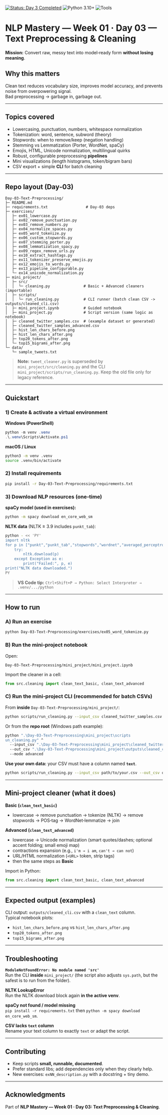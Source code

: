 <!-- Badges -->
[![Status: Day 3 Completed](https://img.shields.io/badge/NLP%20Mastery-Day%203%20Completed-brightgreen)](./)
![Python 3.10+](https://img.shields.io/badge/Python-3.10%2B-blue)
![Tools](https://img.shields.io/badge/Tools-NLTK%20%7C%20spaCy%20%7C%20Regex-lightgrey)

# NLP Mastery — Week 01 · Day 03 — Text Preprocessing & Cleaning

**Mission:** Convert raw, messy text into model‑ready form **without losing meaning**.

## Why this matters
Clean text reduces vocabulary size, improves model accuracy, and prevents noise from overpowering signal.  
Bad preprocessing → garbage in, garbage out.

---

## Topics covered
- Lowercasing, punctuation, numbers, whitespace normalization
- Tokenization: word, sentence, subword (theory)
- Stopwords: when to remove/keep (negation handling)
- Stemming vs Lemmatization (Porter, WordNet, spaCy)
- Emojis, HTML, Unicode normalization, multilingual quirks
- Robust, configurable preprocessing **pipelines**
- Mini visualizations (length histograms, token/bigram bars)
- CSV export + simple **CLI** for batch cleaning

---

## Repo layout (Day‑03)
```
Day-03-Text-Preprocessing/
├─ README.md
├─ requirements.txt                 # Day-03 deps
├─ exercises/
│  ├─ ex01_lowercase.py
│  ├─ ex02_remove_punctuation.py
│  ├─ ex03_remove_numbers.py
│  ├─ ex04_normalize_spaces.py
│  ├─ ex05_word_tokenize.py
│  ├─ ex06_custom_stopwords.py
│  ├─ ex07_stemming_porter.py
│  ├─ ex08_lemmatization_spacy.py
│  ├─ ex09_regex_remove_urls.py
│  ├─ ex10_extract_hashtags.py
│  ├─ ex11_tokenizer_preserve_emojis.py
│  ├─ ex12_emojis_to_words.py
│  ├─ ex13_pipeline_configurable.py
│  └─ ex14_unicode_normalization.py
├─ mini_project/
│  ├─ src/
│  │  └─ cleaning.py               # Basic + Advanced cleaners (importable)
│  ├─ scripts/
│  │  └─ run_cleaning.py           # CLI runner (batch clean CSV -> outputs/cleaned_cli.csv)
│  ├─ mini_project.ipynb           # Guided notebook
│  ├─ mini_project.py              # Script version (same logic as notebook)
│  ├─ cleaned_twitter_samples.csv  # (example dataset or generated)
│  ├─ cleaned_twitter_samples_advanced.csv
│  ├─ hist_len_chars_before.png
│  ├─ hist_len_chars_after.png
│  ├─ top20_tokens_after.png
│  └─ top15_bigrams_after.png
└─ data/
   └─ sample_tweets.txt
```
> **Note:** `tweet_cleaner.py` is superseded by `mini_project/src/cleaning.py` and the CLI `mini_project/scripts/run_cleaning.py`. Keep the old file only for legacy reference.

---

## Quickstart

### 1) Create & activate a virtual environment

**Windows (PowerShell)**
```powershell
python -m venv .venv
.\.venv\Scripts\Activate.ps1
```

**macOS / Linux**
```bash
python3 -m venv .venv
source .venv/bin/activate
```

### 2) Install requirements
```bash
pip install -r Day-03-Text-Preprocessing/requirements.txt
```

### 3) Download NLP resources (one‑time)
**spaCy model (used in exercises):**
```bash
python -m spacy download en_core_web_sm
```

**NLTK data** (NLTK ≥ 3.9 includes `punkt_tab`):
```bash
python - << 'PY'
import nltk
for p in ["punkt","punkt_tab","stopwords","wordnet","averaged_perceptron_tagger","omw-1.4"]:
    try:
        nltk.download(p)
    except Exception as e:
        print("Failed:", p, e)
print("NLTK data downloaded.")
PY
```

> **VS Code tip:** `Ctrl+Shift+P → Python: Select Interpreter → .venv/.../python`

---

## How to run

### A) Run an exercise
```bash
python Day-03-Text-Preprocessing/exercises/ex05_word_tokenize.py
```

### B) Run the **mini‑project notebook**
Open:
```
Day-03-Text-Preprocessing/mini_project/mini_project.ipynb
```
Import the cleaner in a cell:
```python
from src.cleaning import clean_text_basic, clean_text_advanced
```

### C) Run the **mini‑project CLI** (recommended for batch CSVs)

From **inside** `Day-03-Text-Preprocessing/mini_project/`:
```bash
python scripts/run_cleaning.py --input_csv cleaned_twitter_samples.csv --out_csv outputs/cleaned_cli.csv --mode advanced
```

Or from the **repo root** (Windows path example):
```bash
python ".\Day-03-Text-Preprocessing\mini_project\scripts
un_cleaning.py" ^
  --input_csv ".\Day-03-Text-Preprocessing\mini_project\cleaned_twitter_samples.csv" ^
  --out_csv ".\Day-03-Text-Preprocessing\mini_project\outputs\cleaned_cli.csv" ^
  --mode advanced
```

**Use your own data:** your CSV must have a column named **`text`**.
```bash
python scripts/run_cleaning.py --input_csv path/to/your.csv --out_csv outputs/cleaned_your.csv --mode advanced
```

---

## Mini‑project cleaner (what it does)

**Basic (`clean_text_basic`)**
- lowercase → remove punctuation → tokenize (NLTK) → remove stopwords → POS‑tag → WordNet‑lemmatize → join

**Advanced (`clean_text_advanced`)**
- lowercase → Unicode normalization (smart quotes/dashes; optional accent folding; small emoji map)
- contractions expansion (e.g., `i'm → i am`, `can't → can not`)
- URL/HTML normalization (`<URL>` token, strip tags)
- then the same steps as **Basic**

Import in Python:
```python
from src.cleaning import clean_text_basic, clean_text_advanced
```

---

## Expected output (examples)
CLI output: `outputs/cleaned_cli.csv` with a `clean_text` column.  
Typical notebook plots:
- `hist_len_chars_before.png` vs `hist_len_chars_after.png`
- `top20_tokens_after.png`
- `top15_bigrams_after.png`

---

## Troubleshooting
**`ModuleNotFoundError: No module named 'src'`**  
Run the CLI **inside** `mini_project/` (the script also adjusts `sys.path`, but the safest is to run from the folder).

**NLTK LookupError**  
Run the NLTK download block again **in the active venv**.

**spaCy not found / model missing**  
`pip install -r requirements.txt` then `python -m spacy download en_core_web_sm`.

**CSV lacks `text` column**  
Rename your text column to exactly `text` or adapt the script.

---

## Contributing
- Keep scripts **small, runnable, documented**.
- Prefer standard libs; add dependencies only when they clearly help.
- New exercises: `exNN_description.py` with a docstring + tiny demo.

---

## Acknowledgments
Part of **NLP Mastery — Week 01 · Day 03: Text Preprocessing & Cleaning**.
